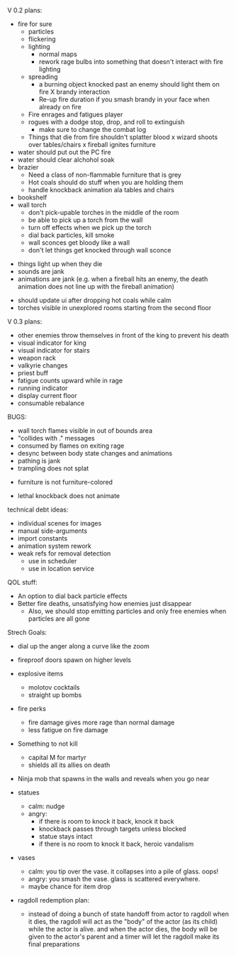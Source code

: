 
V 0.2 plans:

+ fire for sure
  + particles
  + flickering
  + lighting
    + normal maps
    + rework rage bulbs into something that doesn't interact with fire lighting
  + spreading
    + a burning object knocked past an enemy should light them on fire
  X brandy interaction
    + Re-up fire duration if you smash brandy in your face when already on fire
  + Fire enrages and fatigues player
  + rogues with a dodge stop, drop, and roll to extinguish
    + make sure to change the combat log
  + Things that die from fire shouldn't splatter blood
x wizard shoots over tables/chairs
x fireball ignites furniture
+ water should put out the PC fire
+ water should clear alchohol soak
+ brazier
  + Need a class of non-flammable furniture that is grey
  + Hot coals should do stuff when you are holding them
  + handle knockback animation ala tables and chairs
+ bookshelf
+ wall torch
  + don't pick-upable torches in the middle of the room
  + be able to pick up a torch from the wall
  + turn off effects when we pick up the torch
  + dial back particles, kill smoke
  + wall sconces get bloody like a wall
  + don't let things get knocked through wall sconce
- things light up when they die
- sounds are jank
- animations are jank (e.g. when a fireball hits an enemy, the death animation
  does not line up with the fireball animation)
+ should update ui after dropping hot coals while calm
+ torches visible in unexplored rooms starting from the second floor

V 0.3 plans:

- other enemies throw themselves in front of the king to prevent his death
- visual indicator for king
- visual indicator for stairs
- weapon rack
- valkyrie changes
- priest buff
- fatigue counts upward while in rage
- running indicator
- display current floor
- consumable rebalance

BUGS:
  - wall torch flames visible in out of bounds area
  - "collides with ." messages
  - consumed by flames on exiting rage
  - desync between body state changes and animations
  - pathing is jank
  - trampling does not splat
  + furniture is not furniture-colored
  - lethal knockback does not animate

technical debt ideas:
  - individual scenes for images
  - manual side-arguments
  - import constants
  - animation system rework
  - weak refs for removal detection
    - use in scheduler
    - use in location service

QOL stuff:
- An option to dial back particle effects
- Better fire deaths, unsatisfying how enemies just disappear
  - Also, we should stop emitting particles and only free enemies
    when particles are all gone

Strech Goals:
- dial up the anger along a curve like the zoom
- fireproof doors spawn on higher levels
- explosive items
  * molotov cocktails
  * straight up bombs
- fire perks
  * fire damage gives more rage than normal damage
  * less fatigue on fire damage
- Something to not kill
  * capital M for martyr
  * shields all its allies on death
- Ninja mob that spawns in the walls and reveals when you go near


- statues
  - calm: nudge
  - angry:
     - if there is room to knock it back, knock it back
     - knockback passes through targets unless blocked
     - statue stays intact
     - if there is no room to knock it back, heroic vandalism
- vases
  - calm: you tip over the vase. it collapses into a pile of glass. oops!
  - angry: you smash the vase. glass is scattered everywhere.
  - maybe chance for item drop

- ragdoll redemption plan:
  - instead of doing a bunch of state handoff from actor to ragdoll when it dies,
    the ragdoll will act as the "body" of the actor (as its child) while the actor
    is alive. and when the actor dies, the body will be given to the actor's parent
    and a timer will let the ragdoll make its final preparations

